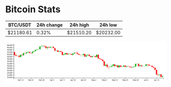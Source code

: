 # Bitcoin Stats

BTC/USDT|24h change|24h high|24h low|
|---|---|---|---|
|$21180.61|0.32%|$21510.20|$20232.00|

<img src="./chart.svg">
